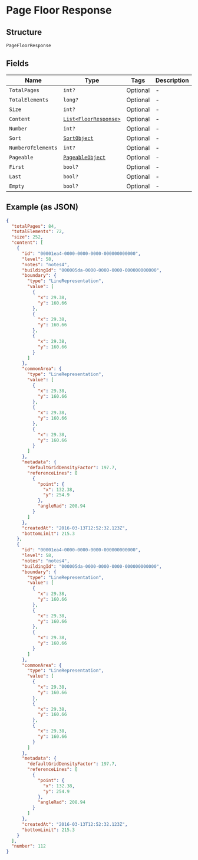 
# Page Floor Response

## Structure

`PageFloorResponse`

## Fields

| Name | Type | Tags | Description |
|  --- | --- | --- | --- |
| `TotalPages` | `int?` | Optional | - |
| `TotalElements` | `long?` | Optional | - |
| `Size` | `int?` | Optional | - |
| `Content` | [`List<FloorResponse>`](../../doc/models/floor-response.md) | Optional | - |
| `Number` | `int?` | Optional | - |
| `Sort` | [`SortObject`](../../doc/models/sort-object.md) | Optional | - |
| `NumberOfElements` | `int?` | Optional | - |
| `Pageable` | [`PageableObject`](../../doc/models/pageable-object.md) | Optional | - |
| `First` | `bool?` | Optional | - |
| `Last` | `bool?` | Optional | - |
| `Empty` | `bool?` | Optional | - |

## Example (as JSON)

```json
{
  "totalPages": 84,
  "totalElements": 72,
  "size": 252,
  "content": [
    {
      "id": "00001ea4-0000-0000-0000-000000000000",
      "level": 58,
      "notes": "notes4",
      "buildingId": "000005da-0000-0000-0000-000000000000",
      "boundary": {
        "type": "LineRepresentation",
        "value": [
          {
            "x": 29.38,
            "y": 160.66
          },
          {
            "x": 29.38,
            "y": 160.66
          },
          {
            "x": 29.38,
            "y": 160.66
          }
        ]
      },
      "commonArea": {
        "type": "LineRepresentation",
        "value": [
          {
            "x": 29.38,
            "y": 160.66
          },
          {
            "x": 29.38,
            "y": 160.66
          },
          {
            "x": 29.38,
            "y": 160.66
          }
        ]
      },
      "metadata": {
        "defaultGridDensityFactor": 197.7,
        "referenceLines": [
          {
            "point": {
              "x": 132.38,
              "y": 254.9
            },
            "angleRad": 208.94
          }
        ]
      },
      "createdAt": "2016-03-13T12:52:32.123Z",
      "bottomLimit": 215.3
    },
    {
      "id": "00001ea4-0000-0000-0000-000000000000",
      "level": 58,
      "notes": "notes4",
      "buildingId": "000005da-0000-0000-0000-000000000000",
      "boundary": {
        "type": "LineRepresentation",
        "value": [
          {
            "x": 29.38,
            "y": 160.66
          },
          {
            "x": 29.38,
            "y": 160.66
          },
          {
            "x": 29.38,
            "y": 160.66
          }
        ]
      },
      "commonArea": {
        "type": "LineRepresentation",
        "value": [
          {
            "x": 29.38,
            "y": 160.66
          },
          {
            "x": 29.38,
            "y": 160.66
          },
          {
            "x": 29.38,
            "y": 160.66
          }
        ]
      },
      "metadata": {
        "defaultGridDensityFactor": 197.7,
        "referenceLines": [
          {
            "point": {
              "x": 132.38,
              "y": 254.9
            },
            "angleRad": 208.94
          }
        ]
      },
      "createdAt": "2016-03-13T12:52:32.123Z",
      "bottomLimit": 215.3
    }
  ],
  "number": 112
}
```

